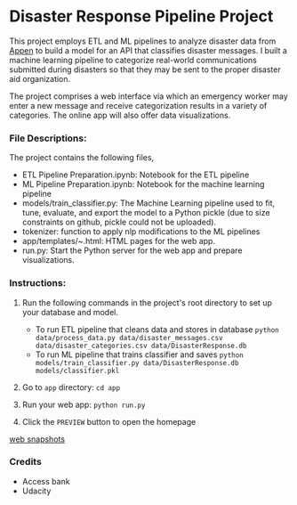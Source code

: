 # Disaster Response Pipeline Project

This project employs ETL and ML pipelines to analyze disaster data from [Appen](https://appen.com/) to build a model for an API that classifies disaster messages. I built a machine learning pipeline to categorize real-world communications submitted during disasters so that they may be sent to the proper disaster aid organization. 

The project comprises a web interface via which an emergency worker may enter a new message and receive categorization results in a variety of categories. The online app will also offer data visualizations.

### File Descriptions:
The project contains the following files,

* ETL Pipeline Preparation.ipynb: Notebook for the ETL pipeline
* ML Pipeline Preparation.ipynb: Notebook for the machine learning pipeline
* models/train_classifier.py: The Machine Learning pipeline used to fit, tune, evaluate, and export the model to a Python pickle (due to size constraints on github, pickle could not be uploaded).
* tokenizer: function to apply nlp modifications to the ML pipelines
* app/templates/~.html: HTML pages for the web app.
* run.py: Start the Python server for the web app and prepare visualizations.

### Instructions:
1. Run the following commands in the project's root directory to set up your database and model.

    - To run ETL pipeline that cleans data and stores in database
        `python data/process_data.py data/disaster_messages.csv data/disaster_categories.csv data/DisasterResponse.db`
    - To run ML pipeline that trains classifier and saves
        `python models/train_classifier.py data/DisasterResponse.db models/classifier.pkl`

2. Go to `app` directory: `cd app`

3. Run your web app: `python run.py`

4. Click the `PREVIEW` button to open the homepage

[web snapshots](https://raw.githubusercontent.com/Abdulhaffiz-Umar/Disaster-Response-Pipeline/master/Website.png) 






### Credits
* Access bank
* Udacity